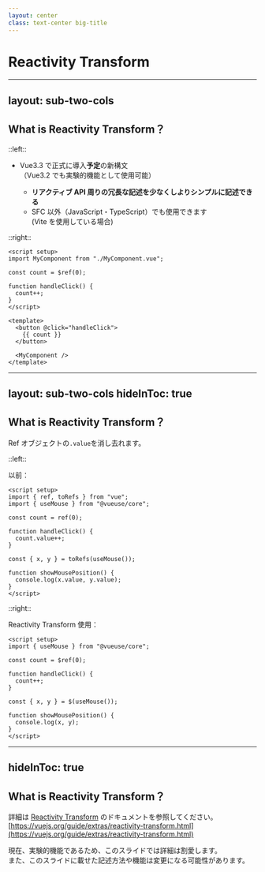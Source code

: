 ```yaml
---
layout: center
class: text-center big-title
---
```


<!-- prettier-ignore-end -->

# Reactivity Transform

<!-- prettier-ignore-start -->

---
layout: sub-two-cols
---

<!-- prettier-ignore-end -->

## What is Reactivity Transform？

::left::

- Vue3.3 で正式に導入**予定**の新構文  
  （Vue3.2 でも実験的機能として使用可能）

  - **リアクティブ API 周りの冗長な記述を少なくしよりシンプルに記述できる**
  - SFC 以外（JavaScript・TypeScript）でも使用できます  
    (Vite を使用している場合)

::right::

```vue
<script setup>
import MyComponent from "./MyComponent.vue";

const count = $ref(0);

function handleClick() {
  count++;
}
</script>

<template>
  <button @click="handleClick">
    {{ count }}
  </button>

  <MyComponent />
</template>
```

[reactivity transform]: https://vuejs.org/guide/extras/reactivity-transform.html

<!-- prettier-ignore-start -->

---
layout: sub-two-cols
hideInToc: true
---

<!-- prettier-ignore-end -->

## What is Reactivity Transform？

Ref オブジェクトの`.value`を消し去れます。

::left::

以前：

```vue
<script setup>
import { ref, toRefs } from "vue";
import { useMouse } from "@vueuse/core";

const count = ref(0);

function handleClick() {
  count.value++;
}

const { x, y } = toRefs(useMouse());

function showMousePosition() {
  console.log(x.value, y.value);
}
</script>
```

::right::

Reactivity Transform 使用：

```vue
<script setup>
import { useMouse } from "@vueuse/core";

const count = $ref(0);

function handleClick() {
  count++;
}

const { x, y } = $(useMouse());

function showMousePosition() {
  console.log(x, y);
}
</script>
```

<!-- prettier-ignore-start -->

---
hideInToc: true
---

<!-- prettier-ignore-end -->

## What is Reactivity Transform？

詳細は [Reactivity Transform] のドキュメントを参照してください。  
[https://vuejs.org/guide/extras/reactivity-transform.html](https://vuejs.org/guide/extras/reactivity-transform.html)

現在、実験的機能であるため、このスライドでは詳細は割愛します。  
また、このスライドに載せた記述方法や機能は変更になる可能性があります。

[reactivity transform]: https://vuejs.org/guide/extras/reactivity-transform.html
